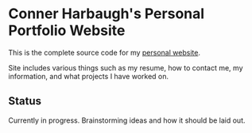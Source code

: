 # Conner Harbaugh's Personal Portfolio Website

This is the complete source code for my [personal website](https://savvydolphin77.github.io).

Site includes various things such as my resume, how to contact me, my information, and what projects I have worked on. 


## Status

Currently in progress. Brainstorming ideas and how it should be laid out.
